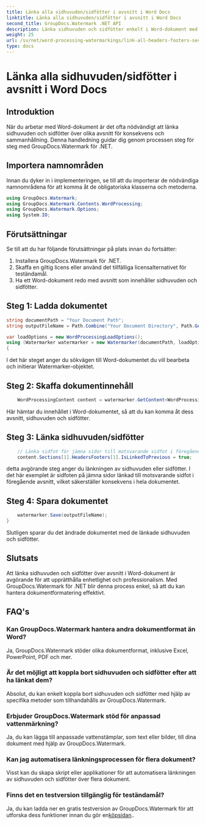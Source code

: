 ```yaml
---
title: Länka alla sidhuvuden/sidfötter i avsnitt i Word Docs
linktitle: Länka alla sidhuvuden/sidfötter i avsnitt i Word Docs
second_title: GroupDocs.Watermark .NET API
description: Länka sidhuvuden och sidfötter enkelt i Word-dokument med GroupDocs.Watermark för .NET. Säkerställ konsekvens och professionalism med lätthet.
weight: 25
url: /sv/net/word-processing-watermarkings/link-all-headers-footers-section-word-docs/
type: docs
---
```

# Länka alla sidhuvuden/sidfötter i avsnitt i Word Docs

## Introduktion
När du arbetar med Word-dokument är det ofta nödvändigt att länka sidhuvuden och sidfötter över olika avsnitt för konsekvens och sammanhållning. Denna handledning guidar dig genom processen steg för steg med GroupDocs.Watermark för .NET.
## Importera namnområden
Innan du dyker in i implementeringen, se till att du importerar de nödvändiga namnområdena för att komma åt de obligatoriska klasserna och metoderna.
```csharp
using GroupDocs.Watermark;
using GroupDocs.Watermark.Contents.WordProcessing;
using GroupDocs.Watermark.Options;
using System.IO;
```
## Förutsättningar
Se till att du har följande förutsättningar på plats innan du fortsätter:
1. Installera GroupDocs.Watermark för .NET.
2. Skaffa en giltig licens eller använd det tillfälliga licensalternativet för teständamål.
3. Ha ett Word-dokument redo med avsnitt som innehåller sidhuvuden och sidfötter.
## Steg 1: Ladda dokumentet
```csharp
string documentPath = "Your Document Path";
string outputFileName = Path.Combine("Your Document Directory", Path.GetFileName(documentPath));

var loadOptions = new WordProcessingLoadOptions();
using (Watermarker watermarker = new Watermarker(documentPath, loadOptions))
{
```
I det här steget anger du sökvägen till Word-dokumentet du vill bearbeta och initierar Watermarker-objektet.
## Steg 2: Skaffa dokumentinnehåll
```csharp
    WordProcessingContent content = watermarker.GetContent<WordProcessingContent>();
```
Här hämtar du innehållet i Word-dokumentet, så att du kan komma åt dess avsnitt, sidhuvuden och sidfötter.
## Steg 3: Länka sidhuvuden/sidfötter
```csharp
    // Länka sidfot för jämna sidor till motsvarande sidfot i föregående avsnitt
    content.Sections[1].HeadersFooters[1].IsLinkedToPrevious = true;
```
detta avgörande steg anger du länkningen av sidhuvuden eller sidfötter. I det här exemplet är sidfoten på jämna sidor länkad till motsvarande sidfot i föregående avsnitt, vilket säkerställer konsekvens i hela dokumentet.

## Steg 4: Spara dokumentet
```csharp
    watermarker.Save(outputFileName);
}
```
Slutligen sparar du det ändrade dokumentet med de länkade sidhuvuden och sidfötter.

## Slutsats
Att länka sidhuvuden och sidfötter över avsnitt i Word-dokument är avgörande för att upprätthålla enhetlighet och professionalism. Med GroupDocs.Watermark för .NET blir denna process enkel, så att du kan hantera dokumentformatering effektivt.
## FAQ's
### Kan GroupDocs.Watermark hantera andra dokumentformat än Word?
Ja, GroupDocs.Watermark stöder olika dokumentformat, inklusive Excel, PowerPoint, PDF och mer.
### Är det möjligt att koppla bort sidhuvuden och sidfötter efter att ha länkat dem?
Absolut, du kan enkelt koppla bort sidhuvuden och sidfötter med hjälp av specifika metoder som tillhandahålls av GroupDocs.Watermark.
### Erbjuder GroupDocs.Watermark stöd för anpassad vattenmärkning?
Ja, du kan lägga till anpassade vattenstämplar, som text eller bilder, till dina dokument med hjälp av GroupDocs.Watermark.
### Kan jag automatisera länkningsprocessen för flera dokument?
Visst kan du skapa skript eller applikationer för att automatisera länkningen av sidhuvuden och sidfötter över flera dokument.
### Finns det en testversion tillgänglig för teständamål?
 Ja, du kan ladda ner en gratis testversion av GroupDocs.Watermark för att utforska dess funktioner innan du gör en[köpsidan](https://purchase.groupdocs.com/temporary-license/)..